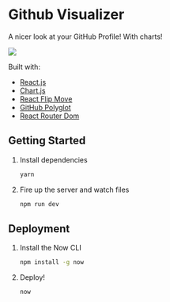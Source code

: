 # Github Visualizer

A nicer look at your GitHub Profile! With charts!

![](https://media.giphy.com/media/JPgoTwYOcu5sbGPdow/giphy.gif)

Built with:

- [React.js](https://reactjs.org/)
- [Chart.js](https://www.chartjs.org/)
- [React Flip Move](https://github.com/joshwcomeau/react-flip-move)
- [GitHub Polyglot](https://github.com/IonicaBizau/node-gh-polyglot)
- [React Router Dom](https://reacttraining.com/react-router/)

## Getting Started

1. Install dependencies

   ```bash
   yarn
   ```

2. Fire up the server and watch files

   ```bash
   npm run dev
   ```

## Deployment

1. Install the Now CLI

   ```bash
   npm install -g now
   ```

2. Deploy!

   ```bash
   now
   ```
